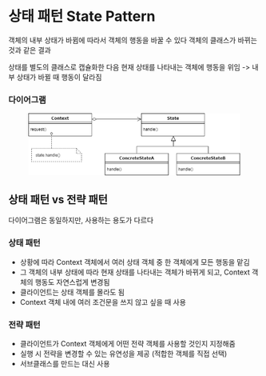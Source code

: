 # 상태 패턴 State Pattern

객체의 내부 상태가 바뀜에 따라서 객체의 행동을 바꿀 수 있다 객체의 클래스가 바뀌는 것과 같은 결과

상태를 별도의 클래스로 캡슐화한 다음 현재 상태를 나타내는 객체에 행동을 위임 -> 내부 상태가 바뀔 때 행동이 달라짐

### 다이어그램

<figure><img src="../.gitbook/assets/img.png" alt=""><figcaption></figcaption></figure>

## 상태 패턴 vs 전략 패턴

다이어그램은 동일하지만, 사용하는 용도가 다르다

### 상태 패턴

* 상황에 따라 Context 객체에서 여러 상태 객체 중 한 객체에게 모든 행동을 맡김
* 그 객체의 내부 상태에 따라 현재 상태를 나타내는 객체가 바뀌게 되고, Context 객체의 행동도 자연스럽게 변경됨
* 클라이언트는 상태 객체를 몰라도 됨
* Context 객체 내에 여러 조건문을 쓰지 않고 싶을 때 사용

### 전략 패턴

* 클라이언트가 Context 객체에게 어떤 전략 객체를 사용할 것인지 지정해줌
* 실행 시 전략을 변경할 수 있는 유연성을 제공 (적합한 객체를 직접 선택)
* 서브클래스를 만드는 대신 사용
